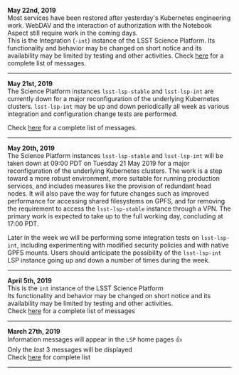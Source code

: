 **May 22nd, 2019**  
Most services have been restored after yesterday's Kubernetes engineering work.  WebDAV and the interaction of authorization with the Notebook Aspect still require work in the coming days.  
This is the Integration (`-int`) instance of the LSST Science Platform.  Its functionality and behavior may be changed on short notice and its availability may be limited by testing and other activities.  Check [here](https://github.com/lsst-dm/lsp-landing-page/blob/master/motd/integration.md) for a complete list of messages.

---
**May 21st, 2019**  
The Science Platform instances `lsst-lsp-stable` and `lsst-lsp-int` are currently down for a major reconfiguration of the underlying Kubernetes clusters.  `lsst-lsp-int` may be up and down periodically all week as various integration and configuration change tests are performed.

Check [here](https://github.com/lsst-dm/lsp-landing-page/blob/master/motd/integration.md) for a complete list of messages.

---
**May 20th, 2019**  
The Science Platform instances `lsst-lsp-stable` and `lsst-lsp-int` will be taken down at 09:00 PDT on Tuesday 21 May 2019 for a major reconfiguration of the underlying Kubernetes clusters.
The work is a step toward a more robust environment, more suitable for running production services, and includes measures like the provision of redundant head nodes.
It will also pave the way for future changes such as improved performance for accessing shared filesystems on GPFS, and for removing the requirement to access the `lsst-lsp-stable` instance through a VPN.
The primary work is expected to take up to the full working day, concluding at 17:00 PDT.

Later in the week we will be performing some integration tests on `lsst-lsp-int`, including experimenting with modified security policies and with native GPFS mounts.
Users should anticipate the possibility of the `lsst-lsp-int` LSP instance going up and down a number of times during the week.

---
**April 5th, 2019**  
This is the `int` instance of the LSST Science Platform  
Its functionality and behavior may be changed on short notice and its availability may be limited by testing and other activities.  
Check [here](https://github.com/lsst-dm/lsp-landing-page/blob/master/motd/integration.md) for a complete list of messages  

---
**March 27th, 2019**  
Information messages will appear in the `LSP` home pages :+1:  
Only the *last* 3 messages will be displayed  
Check [here](https://github.com/lsst-dm/lsp-landing-page/blob/master/motd/integration.md) for complete list  

---
